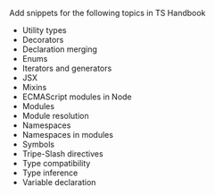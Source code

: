 
Add snippets for the following topics in TS Handbook
  - Utility types
  - Decorators
  - Declaration merging
  - Enums
  - Iterators and generators
  - JSX
  - Mixins
  - ECMAScript modules in Node
  - Modules
  - Module resolution
  - Namespaces
  - Namespaces in modules
  - Symbols
  - Tripe-Slash directives
  - Type compatibility
  - Type inference
  - Variable declaration